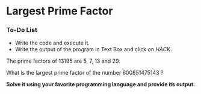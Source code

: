 # Largest Prime Factor

<div class="aside">
<h3>To-Do List</h3>
<ul>
  <li>Write the code and execute it.</li>
  <li>Write the output of the program in Text Box and click on <em>HACK</em>.</li>
</ul>
</div>

The prime factors of 13195 are 5, 7, 13 and 29.

What is the largest prime factor of the number 600851475143 ?

<b>Solve it using your favorite programming language and provide its output.</b>
